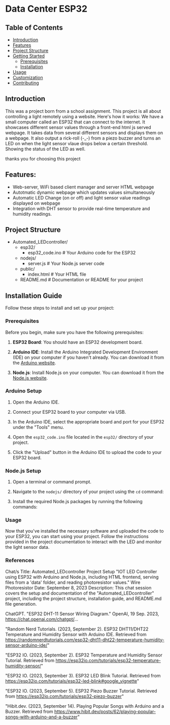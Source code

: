 # Data Center ESP32

## Table of Contents
- [Introduction](#introduction)
- [Features](#features)
- [Project Structure](#project-structure)
- [Getting Started](#getting-started)
  - [Prerequisites](#prerequisites)
  - [Installation](#installation)
- [Usage](#usage)
- [Customization](#customization)
- [Contributing](#contributing)

## Introduction
This was a project born from a school assignment. This project is all about controlling a light remotely using a website. Here's how it works: We have a small computer called an ESP32 that can connect to the internet. It showcases different sensor values through a front-end html js served webpage. It takes data from several different sensors and displays them on a webpage. It also output a rick-roll (-_-) from a piezo buzzer and turns an LED on when the light sensor vlaue drops below a certain threshold. Showing the status of the LED as well.

thanks you for choosing this project


## Features:
- Web-server, WiFi based client manager and server HTML webpage
- Autotmatic dynamic webpage which updates values simultaneously 
- Automatic LED Change (on or off) and light sensor value readings displayed on webpage
- Integration with DHT sensor to provide real-time temperature and humidity readings.


## Project Structure
- Automated_LEDcontroller/
  - esp32/
    - esp32_code.ino         # Your Arduino code for the ESP32
  - nodejs/
    - server.js              # Your Node.js server code
  - public/
    - index.html             # Your HTML file
  - README.md                # Documentation or README for your project

## Installation Guide

Follow these steps to install and set up your project:

### Prerequisites

Before you begin, make sure you have the following prerequisites:

1. **ESP32 Board**: You should have an ESP32 development board.

2. **Arduino IDE**: Install the Arduino Integrated Development Environment (IDE) on your computer if you haven't already. You can download it from the [Arduino website](https://www.arduino.cc/en/software).

3. **Node.js**: Install Node.js on your computer. You can download it from the [Node.js website](https://nodejs.org/).

### Arduino Setup

1. Open the Arduino IDE.

2. Connect your ESP32 board to your computer via USB.

3. In the Arduino IDE, select the appropriate board and port for your ESP32 under the "Tools" menu.

4. Open the `esp32_code.ino` file located in the `esp32/` directory of your project.

5. Click the "Upload" button in the Arduino IDE to upload the code to your ESP32 board.

### Node.js Setup

1. Open a terminal or command prompt.

2. Navigate to the `nodejs/` directory of your project using the `cd` command:

3. Install the required Node.js packages by running the following commands:

### Usage

Now that you've installed the necessary software and uploaded the code to your ESP32, you can start using your project. Follow the instructions provided in the project documentation to interact with the LED and monitor the light sensor data.


### References
Chat/s Title: Automated_LEDcontroller Project Setup
                "IOT LED Controller using ESP32 with Arduino and Node.js, including HTML frontend, serving files from a 'data' folder, and reading photoresistor values."
                Wire Photoresistor
Date: September 8, 2023
Description: This chat session covers the setup and documentation of the "Automated_LEDcontroller" project, including the project structure, installation guide, and README.md file generation.

ChatGPT. "ESP32 DHT-11 Sensor Wiring Diagram." OpenAI, 19 Sep. 2023, https://chat.openai.com/chatgpt/...

"Random Nerd Tutorials. (2023, September 2). ESP32 DHT11/DHT22 Temperature and Humidity Sensor with Arduino IDE. Retrieved from https://randomnerdtutorials.com/esp32-dht11-dht22-temperature-humidity-sensor-arduino-ide/"

"ESP32 IO. (2023, September 2). ESP32 Temperature and Humidity Sensor Tutorial. Retrieved from https://esp32io.com/tutorials/esp32-temperature-humidity-sensor/"

"ESP32 IO. (2023, September 3). ESP32 LED Blink Tutorial. Retrieved from https://esp32io.com/tutorials/esp32-led-blink#google_vignette"

"ESP32 IO. (2023, September 5). ESP32 Piezo Buzzer Tutorial. Retrieved from https://esp32io.com/tutorials/esp32-piezo-buzzer"

"Hibit.dev. (2023, September 14). Playing Popular Songs with Arduino and a Buzzer. Retrieved from https://www.hibit.dev/posts/62/playing-popular-songs-with-arduino-and-a-buzzer"
